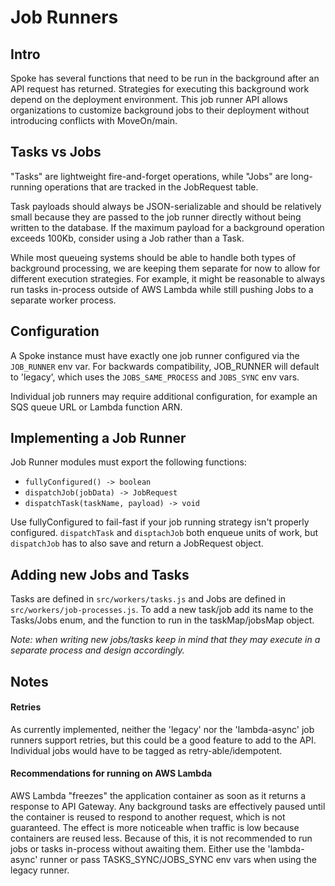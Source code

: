 # Job Runners

## Intro

Spoke has several functions that need to be run in the background after
an API request has returned. Strategies for executing this background
work depend on the deployment environment. This job runner API allows
organizations to customize background jobs to their deployment without
introducing conflicts with MoveOn/main.


## Tasks vs Jobs

"Tasks" are lightweight fire-and-forget operations, while "Jobs" are
long-running operations that are tracked in the JobRequest table.

Task payloads should always be JSON-serializable and should be relatively small because
they are passed to the job runner directly without being written to the database.
If the maximum payload for a background operation exceeds 100Kb,
consider using a Job rather than a Task.

While most queueing systems should be able to handle both types of background
processing, we are keeping them separate for now to allow for different execution
strategies. For example, it might be reasonable to always run tasks in-process
outside of AWS Lambda while still pushing Jobs to a separate worker process.


## Configuration

A Spoke instance must have exactly one job runner configured via the `JOB_RUNNER`
env var. For backwards compatibility, JOB_RUNNER will default to 'legacy', which
uses the `JOBS_SAME_PROCESS` and `JOBS_SYNC` env vars.

Individual job runners may require additional configuration, for example
an SQS queue URL or Lambda function ARN.

## Implementing a Job Runner

Job Runner modules must export the following functions:
  * `fullyConfigured() -> boolean`
  * `dispatchJob(jobData) -> JobRequest`
  * `dispatchTask(taskName, payload) -> void`

Use fullyConfigured to fail-fast if your job running strategy isn't properly configured.
`dispatchTask` and `disptachJob` both enqueue units of work, but `dispatchJob` has to also
save and return a JobRequest object.

## Adding new Jobs and Tasks

Tasks are defined in `src/workers/tasks.js` and Jobs are defined
in `src/workers/job-processes.js`. To add a new task/job add its
 name to the Tasks/Jobs enum, and the function to run in the
 taskMap/jobsMap object.

_Note: when writing new jobs/tasks keep in mind that they
may execute in a separate process and design accordingly._

## Notes

#### Retries

As currently implemented, neither the 'legacy' nor the 'lambda-async' job runners
support retries, but this could be a good feature to add to the API. Individual jobs
would have to be tagged as retry-able/idempotent.

#### Recommendations for running on AWS Lambda

AWS Lambda "freezes" the application container as soon as it returns a response
to API Gateway. Any background tasks are effectively paused until the container is
reused to respond to another request, which is not guaranteed. The effect is more
noticeable when traffic is low because containers are reused less.
Because of this, it is not recommended to run jobs or tasks in-process without awaiting them.
Either use the 'lambda-async' runner or pass TASKS_SYNC/JOBS_SYNC env vars when using
the legacy runner.
